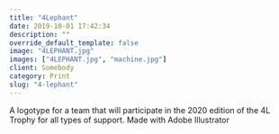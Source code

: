 ```yaml
---
title: "4Lephant"
date: 2019-10-01 17:42:34
description: ""
override_default_template: false
image: "4LEPHANT.jpg"
images: ["4LEPHANT.jpg", "machine.jpg"]
client: Somebody
category: Print
slug: "4-lephant"
---
```


A logotype for a team that will participate in the 2020 edition of the 4L Trophy for all types of support. Made with Adobe Illustrator
